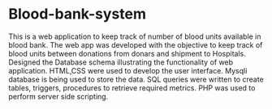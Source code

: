 # Blood-bank-system
This is a web application to keep track of number of blood units available in blood bank. The web app was developed with the objective to keep track of blood units between donations from donars and shipment to Hospitals.
Designed the Database schema illustrating the functionality of web application.
HTML,CSS were used to develop the user interface.
Mysqli database is being used to store the data.
SQL queries were written to create tables,  triggers, procedures to retrieve required metrics.
PHP was used to perform server side scripting.
